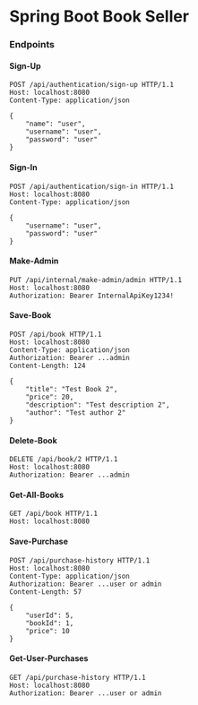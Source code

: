 # Spring Boot Book Seller

### Endpoints

#### Sign-Up

```
POST /api/authentication/sign-up HTTP/1.1
Host: localhost:8080
Content-Type: application/json

{
    "name": "user",
    "username": "user",
    "password": "user"
}
```

#### Sign-In

```
POST /api/authentication/sign-in HTTP/1.1
Host: localhost:8080
Content-Type: application/json

{
    "username": "user",
    "password": "user"
}
```

#### Make-Admin

```
PUT /api/internal/make-admin/admin HTTP/1.1
Host: localhost:8080
Authorization: Bearer InternalApiKey1234!
```

#### Save-Book

```
POST /api/book HTTP/1.1
Host: localhost:8080
Content-Type: application/json
Authorization: Bearer ...admin
Content-Length: 124

{
    "title": "Test Book 2",
    "price": 20,
    "description": "Test description 2",
    "author": "Test author 2"
}
```

#### Delete-Book

```
DELETE /api/book/2 HTTP/1.1
Host: localhost:8080
Authorization: Bearer ...admin
```

#### Get-All-Books

```
GET /api/book HTTP/1.1
Host: localhost:8080
```

#### Save-Purchase

```
POST /api/purchase-history HTTP/1.1
Host: localhost:8080
Content-Type: application/json
Authorization: Bearer ...user or admin
Content-Length: 57

{
    "userId": 5,
    "bookId": 1,
    "price": 10
}
```

#### Get-User-Purchases

```
GET /api/purchase-history HTTP/1.1
Host: localhost:8080
Authorization: Bearer ...user or admin
```